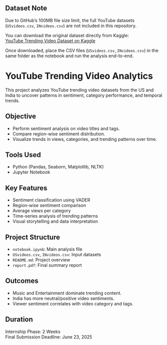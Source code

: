 ##  Dataset Note

Due to GitHub’s 100MB file size limit, the full YouTube datasets (`USvideos.csv`, `INvideos.csv`) are not included in this repository.

 You can download the original dataset directly from Kaggle:  
 [YouTube Trending Video Dataset on Kaggle](https://www.kaggle.com/datasets/datasnaek/youtube-new)

Once downloaded, place the CSV files (`USvideos.csv`, `INvideos.csv`) in the same folder as the notebook and run the analysis end-to-end.

# YouTube Trending Video Analytics

This project analyzes YouTube trending video datasets from the US and India to uncover patterns in sentiment, category performance, and temporal trends.

##  Objective
- Perform sentiment analysis on video titles and tags.
- Compare region-wise sentiment distribution.
- Visualize trends in views, categories, and trending patterns over time.

##  Tools Used
- Python (Pandas, Seaborn, Matplotlib, NLTK)
- Jupyter Notebook

##  Key Features
- Sentiment classification using VADER
- Region-wise sentiment comparison
- Average views per category
- Time-series analysis of trending patterns
- Visual storytelling and data interpretation

##  Project Structure
- `notebook.ipynb`: Main analysis file
- `USvideos.csv`, `INvideos.csv`: Input datasets
- `README.md`: Project overview
- `report.pdf`: Final summary report

##  Outcomes
- Music and Entertainment dominate trending content.
- India has more neutral/positive video sentiments.
- Viewer sentiment correlates with video category and tags.

##  Duration
Internship Phase: 2 Weeks  
Final Submission Deadline: June 23, 2025
